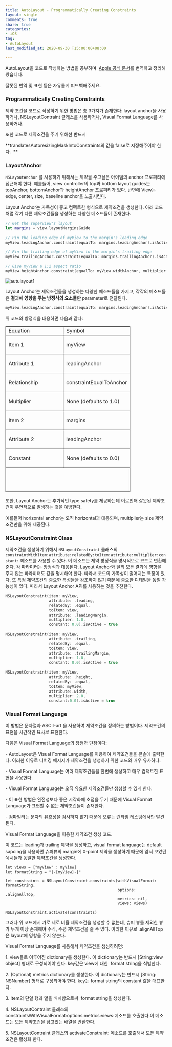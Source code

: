 ```yaml
---
title: AutoLayout - Programmatically Creating Constraints
layout: single
comments: true
share: true
categories: 
- iOS
tag:
- AutoLayout
last_modified_at: 2020-09-30 T15:00:00+08:00

---
```



AutoLayout을 코드로 작성하는 방법을 공부하며  [Apple 공식 문서](https://developer.apple.com/library/archive/documentation/UserExperience/Conceptual/AutolayoutPG/ProgrammaticallyCreatingConstraints.html#//apple_ref/doc/uid/TP40010853-CH16-SW1)를 번역하고 정리해봤습니다. 

잘못된 번역 및 표현 등은 자유롭게 피드백해주세요.

### **Programmatically Creating Constraints**

제약 조건을 코드로 작성하기 위한 방법은 총 3가지가 존재한다: layout anchor을 사용하거나, NSLayoutContraint 클래스를 사용하거나, Visual Format Language를 사용하거나.

또한 코드로 제약조건을 주기 위해선 반드시

**translatesAutoresizingMaskIntoConstraints의 값을 false로 지정해주어야 한다.  **

### **LayoutAnchor**

`NSLayoutAnchor` 를 사용하기 위해서는 제약을 주고싶은 아이템의 anchor 프로퍼티에 접근해야 한다. 예를들어, view controller의 top과 bottom layout guides는 topAnchor, bottomAnchor과 heightAnchor 프로퍼티가 있다. 반면에 View는 edge, center, size, baseline anchor을 노출시킨다.

Layout Anchor는 가독성이 좋고 컴팩트한 형식으로 제약조건을 생성한다. 아래 코드처럼 각기 다른 제약조건들을 생성하는 다양한 메소드들이 존재한다.

```swift
// Get the superview's layout
let margins = view.layoutMarginsGuide
 
// Pin the leading edge of myView to the margin's leading edge
myView.leadingAnchor.constraint(equalTo: margins.leadingAnchor).isActive = true
 
// Pin the trailing edge of myView to the margin's trailing edge
myView.trailingAnchor.constraint(equalTo: margins.trailingAnchor).isActive = true
 
// Give myView a 1:2 aspect ratio
myView.heightAnchor.constraint(equalTo: myView.widthAnchor, multiplier: 2.0).isActive = true
```

![autulayout1](https://user-images.githubusercontent.com/48352065/94648912-89c99300-032e-11eb-85a2-8d8ec24b5878.png)

Layout Anchor는 제약조건들을 생성하는 다양한 메소드들을 가지고, 각각의 메소드들은 **결과에 영향을 주는 방정식의 요소들만** parameter로 전달된다. 

```swift
myView.leadingAnchor.constraint(equalTo: margins.leadingAnchor).isActive = true
```

위 코드와 방정식을 대응하면 다음과 같다:

<table style="border-collapse: collapse; width: 77.4419%; height: 517px;" border="1" data-ke-style="style13"><tbody><tr style="height: 16px;"><td style="height: 16px; width: 49.8837%;">Equation</td><td style="height: 16px; width: 50%;">Symbol</td></tr><tr style="height: 52px;"><td style="height: 52px; width: 49.8837%;"><p>Item 1</p></td><td style="height: 52px; width: 50%;"><p>myView</p></td></tr><tr style="height: 52px;"><td style="height: 52px; width: 49.8837%;"><p>Attribute 1</p></td><td style="height: 52px; width: 50%;"><p>leadingAnchor</p></td></tr><tr style="height: 52px;"><td style="height: 52px; width: 49.8837%;"><p>Relationship</p></td><td style="height: 52px; width: 50%;"><p>constraintEqualToAnchor</p></td></tr><tr style="height: 52px;"><td style="height: 52px; width: 49.8837%;"><p>Multiplier</p></td><td style="height: 52px; width: 50%;"><p>None (defaults to 1.0)</p></td></tr><tr style="height: 52px;"><td style="height: 52px; width: 49.8837%;"><p>Item 2</p></td><td style="height: 52px; width: 50%;"><p>margins</p></td></tr><tr style="height: 52px;"><td style="height: 52px; width: 49.8837%;"><p>Attribute 2</p></td><td style="height: 52px; width: 50%;"><p>leadingAnchor</p></td></tr><tr style="height: 52px;"><td style="height: 52px; width: 49.8837%;"><p>Constant</p></td><td style="height: 52px; width: 50%;"><p>None (defaults to 0.0)</p></td></tr></tbody></table>

또한, Layout Anchor는 추가적인 type safety를 제공하는데 이로인해 잘못된 제약조건이 우연적으로 발생하는 것을 예방한다.

예를들어 horizontal anchor는 오직 horizontal과 대응되며, multiplier는 size 제약조건만을 위해 제공된다.

### **NSLayoutConstraint Class**

제약조건을 생성하기 위해서 `NSLayoutConstraint` 클래스의 `constraintWithItem:attribute:relatedBy:toItem:attribute:multiplier:constant:` 메소드를 사용할 수 있다. 이 메소드는 제약 방정식을 명시적으로 코드로 변환해준다. 각 파라미터는 방정식과 대응된다. Layout Anchor와 달리 모든 결과에 영항을 주지 않는 파라미터도 값을 명시해야 한다. 따라서 코드의 가독성이 떨어지는 특징이 있다. 또 특정 제약조건의 중요한 특성들을 강조하지 않기 때문에 중요한 디테일을 놓칠 가능성이 있다. 따라서 Layout Anchor API를 사용하는 것을 추천한다.

```swift
NSLayoutConstraint(item: myView, 
                   attribute: .leading, 
                   relatedBy: .equal, 
                   toItem: view, 
                   attribute: .leadingMargin,
                   multiplier: 1.0, 
                   constant: 0.0).isActive = true
 
NSLayoutConstraint(item: myView, 
                   attribute: .trailing, 
                   relatedBy: .equal, 
                   toItem: view, 
                   attribute: .trailingMargin, 
                   multiplier: 1.0, 
                   constant: 0.0).isActive = true
 
NSLayoutConstraint(item: myView, 
                   attribute: .height, 
                   relatedBy: .equal, 
                   toItem: myView, 
                   attribute:.width, 
                   multiplier: 2.0, 
                   constant:0.0).isActive = true
```

### **Visual Format Language**

이 방법은 문자열과 ASCII-art 을 사용하여 제약조건을 정의하는 방법이다. 제약조건의 표현을 시간적인 묘사로 표현한다.

다음은 Visual Format Language의 장점과 단점이다:

\- AutoLayout은 Visual Format Language를 이용하여 제약조건들을 콘솔에 출력한다. 이러한 이유로 디버깅 메시지가 제약조건을 생성하기 위한 코드와 매우 유사하다.

\- Visual Format Language는 여러 제약조건들을 한번에 생성하고 매우 컴팩트한 표현을 사용한다.

\- Visual Format Language는 오직 유요한 제약조건들만 생성할 수 있게 한다.

\- 이 표현 방법은 완전성보다 좋은 시각화에 초점을 두기 때문에 Visual Format Language가 표현할 수 없는 제약조건들이 존재한다.

\- 컴파일러는 문자의 유효성을 검사하지 않기 때문에 오류는 런타임 테스팅에서만 발견된다.

Visual Format Language을 이용한 제약조건 생성 코드.

이 코드는 leading과 trailing 제약을 생성하고, visual format language는 default sapcing을 사용하면 슈퍼뷰의 margin에 0-point 제약을 생성하기 때문에 앞서 보았던 예시들과 동일한 제약조건을 생성한다.

```
let views = ["myView" : myView]
let formatString = "|-[myView]-|"
 
let constraints = NSLayoutConstraint.constraints(withVisualFormat: formatString, 
                                                 options: .alignAllTop, 
                                                 metrics: nil, 
                                                 views: views)

NSLayoutConstraint.activate(constraints)
```

그러나 위 코드에서 가로 세로 비율 제약조건을 생성할 수 없는데, 슈퍼 뷰를 제외한 뷰가 두개 이상 존재해야 수직, 수평 제약조건을 줄 수 있다. 이러한 이유로 .alignAllTop은 layout에 영항을 주지 않는다.

Visual Format Language를 사용해서 제약조건을 생성하려면:

1\. view들로 이루어진 dictionary를 생성한다. 이 dictionary는 반드시 \[String:view object\] 형태로 구성되어야 한다. key값은 view에 대한  format string을 식별한다.

2\. (Optional) metrics dictionary를 생성한다. 이 dictionary는 반드시 \[String: NSNumber\] 형태로 구성되어야 한다. key는 format string의 constant 값을 대표한다.

3\. item의 단일 행과 열을 배치함으로써  format string을 생성한다.

4\. NSLayoutContraint 클래스의 constraintsWithVisualFormat:options:metrics:views:메소드를 호출한다.이 메소드는 모든 제약조건을 담고있는 배열을 반환한다.

5\. NSLayoutContraint 클래스의 activateConstraint: 메소드를 호출해서 모든 제약조건은 활성화 한다.
